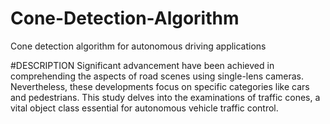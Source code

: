 # Cone-Detection-Algorithm
Cone detection algorithm for autonomous driving applications

#DESCRIPTION
Significant advancement have been achieved in comprehending the aspects of road scenes using single-lens cameras. Nevertheless, these developments focus on specific categories like cars and pedestrians. This study delves into the examinations of traffic cones, a vital object class essential for autonomous vehicle traffic control.
